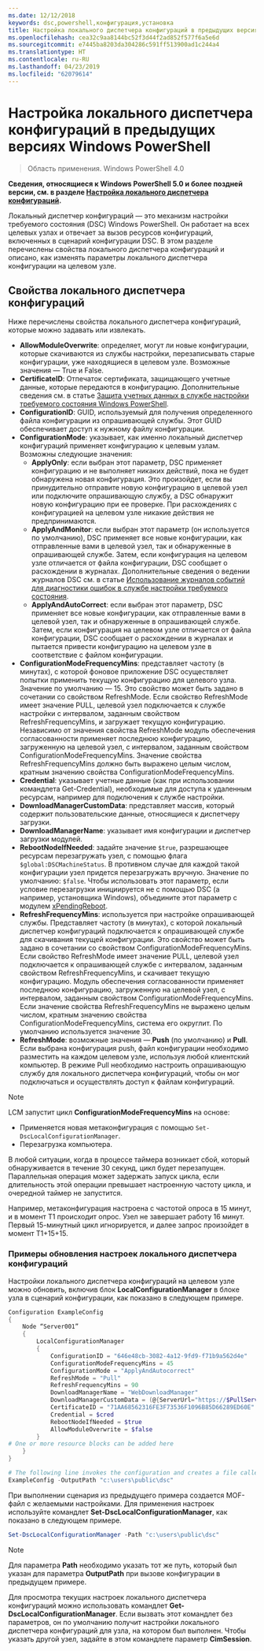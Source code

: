 ```yaml
---
ms.date: 12/12/2018
keywords: dsc,powershell,конфигурация,установка
title: Настройка локального диспетчера конфигураций в предыдущих версиях Windows PowerShell
ms.openlocfilehash: cea32c9aa8144bc52f3d44f2ad852f577f6a5e6d
ms.sourcegitcommit: e7445ba8203da304286c591ff513900ad1c244a4
ms.translationtype: HT
ms.contentlocale: ru-RU
ms.lasthandoff: 04/23/2019
ms.locfileid: "62079614"
---
```

# <a name="configuring-the-local-configuration-manager-in-previous-versions-of-windows-powershell"></a>Настройка локального диспетчера конфигураций в предыдущих версиях Windows PowerShell

>Область применения. Windows PowerShell 4.0

**Сведения, относящиеся к Windows PowerShell 5.0 и более поздней версии, см. в разделе [Настройка локального диспетчера конфигураций](metaConfig.md).**

Локальный диспетчер конфигураций — это механизм настройки требуемого состояния (DSC) Windows PowerShell.
Он работает на всех целевых узлах и отвечает за вызов ресурсов конфигураций, включенных в сценарий конфигурации DSC.
В этом разделе перечислены свойства локального диспетчера конфигураций и описано, как изменять параметры локального диспетчера конфигурации на целевом узле.

## <a name="local-configuration-manager-properties"></a>Свойства локального диспетчера конфигураций

Ниже перечислены свойства локального диспетчера конфигураций, которые можно задавать или извлекать.

- **AllowModuleOverwrite**: определяет, могут ли новые конфигурации, которые скачиваются из службы настройки, перезаписывать старые конфигурации, уже находящиеся в целевом узле. Возможные значения — True и False.
- **CertificateID**: Отпечаток сертификата, защищающего учетные данные, которые передаются в конфигурацию. Дополнительные сведения см. в статье [Защита учетных данных в службе настройки требуемого состояния Windows PowerShell](https://blogs.msdn.microsoft.com/powershell/2014/01/31/want-to-secure-credentials-in-windows-powershell-desired-state-configuration/).
- **ConfigurationID**: GUID, используемый для получения определенного файла конфигурации из опрашивающей службы. Этот GUID обеспечивает доступ к нужному файлу конфигурации.
- **ConfigurationMode**: указывает, как именно локальный диспетчер конфигураций применяет конфигурацию к целевым узлам. Возможны следующие значения:
  - **ApplyOnly**: если выбран этот параметр, DSC применяет конфигурацию и не выполняет никаких действий, пока не будет обнаружена новая конфигурация. Это произойдет, если вы принудительно отправите новую конфигурацию в целевой узел или подключите опрашивающую службу, а DSC обнаружит новую конфигурацию при ее проверке. При расхождениях с конфигурацией на целевом узле никакие действия не предпринимаются.
  - **ApplyAndMonitor**: если выбран этот параметр (он используется по умолчанию), DSC применяет все новые конфигурации, как отправленные вами в целевой узел, так и обнаруженные в опрашивающей службе. Затем, если конфигурация на целевом узле отличается от файла конфигурации, DSC сообщает о расхождении в журналах. Дополнительные сведения о ведении журналов DSC см. в статье [Использование журналов событий для диагностики ошибок в службе настройки требуемого состояния](http://blogs.msdn.com/b/powershell/archive/2014/01/03/using-event-logs-to-diagnose-errors-in-desired-state-configuration.aspx).
  - **ApplyAndAutoCorrect**: если выбран этот параметр, DSC применяет все новые конфигурации, как отправленные вами в целевой узел, так и обнаруженные в опрашивающей службе. Затем, если конфигурация на целевом узле отличается от файла конфигурации, DSC сообщает о расхождении в журналах и пытается привести конфигурацию на целевом узле в соответствие с файлом конфигурации.
- **ConfigurationModeFrequencyMins**: представляет частоту (в минутах), с которой фоновое приложение DSC осуществляет попытки применить текущую конфигурацию для целевого узла. Значение по умолчанию — 15. Это свойство может быть задано в сочетании со свойством RefreshMode. Если свойство RefreshMode имеет значение PULL, целевой узел подключается к службе настройки с интервалом, заданным свойством RefreshFrequencyMins, и загружает текущую конфигурацию. Независимо от значения свойства RefreshMode модуль обеспечения согласованности применяет последнюю конфигурацию, загруженную на целевой узел, с интервалом, заданным свойством ConfigurationModeFrequencyMins. Значение свойства RefreshFrequencyMins должно быть выражено целым числом, кратным значению свойства ConfigurationModeFrequencyMins.
- **Credential**: указывает учетные данные (как при использовании командлета Get-Credential), необходимые для доступа к удаленным ресурсам, например для подключения к службе настройки.
- **DownloadManagerCustomData**: представляет массив, который содержит пользовательские данные, относящиеся к диспетчеру загрузки.
- **DownloadManagerName**: указывает имя конфигурации и диспетчер загрузки модулей.
- **RebootNodeIfNeeded**: задайте значение `$true`, разрешающее ресурсам перезагружать узел, с помощью флага `$global:DSCMachineStatus`. В противном случае для каждой такой конфигурации узел придется перезагружать вручную. Значение по умолчанию: `$false`. Чтобы использовать этот параметр, если условие перезагрузки инициируется не с помощью DSC (а например, установщика Windows), объедините этот параметр с модулем [xPendingReboot](https://github.com/powershell/xpendingreboot).
- **RefreshFrequencyMins**: используется при настройке опрашивающей службы. Представляет частоту (в минутах), с которой локальный диспетчер конфигураций подключается к опрашивающей службе для скачивания текущей конфигурации. Это свойство может быть задано в сочетании со свойством ConfigurationModeFrequencyMins. Если свойство RefreshMode имеет значение PULL, целевой узел подключается к опрашивающей службе с интервалом, заданным свойством RefreshFrequencyMins, и скачивает текущую конфигурацию. Модуль обеспечения согласованности применяет последнюю конфигурацию, загруженную на целевой узел, с интервалом, заданным свойством ConfigurationModeFrequencyMins. Если значение свойства RefreshFrequencyMins не выражено целым числом, кратным значению свойства ConfigurationModeFrequencyMins, система его округлит. По умолчанию используется значение 30.
- **RefreshMode**: возможные значения — **Push** (по умолчанию) и **Pull**. Если выбрана конфигурация push, файл конфигурации необходимо разместить на каждом целевом узле, используя любой клиентский компьютер. В режиме Pull необходимо настроить опрашивающую службу для локального диспетчера конфигураций, чтобы он мог подключаться и осуществлять доступ к файлам конфигураций.

> [!NOTE]
> LCM запустит цикл **ConfigurationModeFrequencyMins** на основе:
>
> - Применяется новая метаконфигурация с помощью `Set-DscLocalConfigurationManager`.
> - Перезагрузка компьютера.
>
> В любой ситуации, когда в процессе таймера возникает сбой, который обнаруживается в течение 30 секунд, цикл будет перезапущен.
> Параллельная операция может задержать запуск цикла, если длительность этой операции превышает настроенную частоту цикла, и очередной таймер не запустится.
>
> Например, метаконфигурация настроена с частотой опроса в 15 минут, и в момент T1 происходит опрос.  Узел не завершает работу 16 минут.  Первый 15-минутный цикл игнорируется, и далее запрос произойдет в момент T1+15+15.

### <a name="example-of-updating-local-configuration-manager-settings"></a>Примеры обновления настроек локального диспетчера конфигураций

Настройки локального диспетчера конфигураций на целевом узле можно обновить, включив блок **LocalConfigurationManager** в блоке узла в сценарий конфигурации, как показано в следующем примере.

```powershell
Configuration ExampleConfig
{
    Node “Server001”
    {
        LocalConfigurationManager
        {
            ConfigurationID = "646e48cb-3082-4a12-9fd9-f71b9a562d4e"
            ConfigurationModeFrequencyMins = 45
            ConfigurationMode = "ApplyAndAutocorrect"
            RefreshMode = "Pull"
            RefreshFrequencyMins = 90
            DownloadManagerName = "WebDownloadManager"
            DownloadManagerCustomData = (@{ServerUrl="https://$PullService/psdscpullserver.svc"})
            CertificateID = "71AA68562316FE3F73536F1096B85D66289ED60E"
            Credential = $cred
            RebootNodeIfNeeded = $true
            AllowModuleOverwrite = $false
        }
# One or more resource blocks can be added here
    }
}

# The following line invokes the configuration and creates a file called Server001.meta.mof at the specified path
ExampleConfig -OutputPath "c:\users\public\dsc"
```

При выполнении сценария из предыдущего примера создается MOF-файл с желаемыми настройками.
Для применения настроек используйте командлет **Set-DscLocalConfigurationManager**, как показано в следующем примере.

```powershell
Set-DscLocalConfigurationManager -Path "c:\users\public\dsc"
```

> [!NOTE]
> Для параметра **Path** необходимо указать тот же путь, который был указан для параметра **OutputPath** при вызове конфигурации в предыдущем примере.

Для просмотра текущих настроек локального диспетчера конфигураций можно использовать командлет **Get-DscLocalConfigurationManager**.
Если вызвать этот командлет без параметров, он по умолчанию получит настройки локального диспетчера конфигураций для узла, на котором был выполнен.
Чтобы указать другой узел, задайте в этом командлете параметр **CimSession**.
